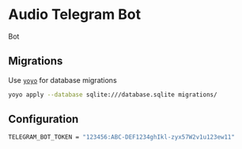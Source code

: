 # Audio Telegram Bot

Bot

## Migrations

Use [`yoyo`](https://ollycope.com/software/yoyo/latest/) for database migrations
```sh
yoyo apply --database sqlite:///database.sqlite migrations/
```

## Configuration

```sh
TELEGRAM_BOT_TOKEN = "123456:ABC-DEF1234ghIkl-zyx57W2v1u123ew11"
```
